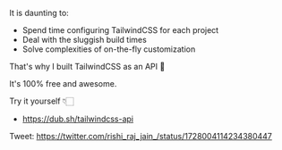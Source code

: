 It is daunting to:

- Spend time configuring TailwindCSS for each project
- Deal with the sluggish build times
- Solve complexities of on-the-fly customization

That's why I built TailwindCSS as an API 🚀

It's 100% free and awesome.

Try it yourself 👇🏻

- https://dub.sh/tailwindcss-api

Tweet: https://twitter.com/rishi_raj_jain_/status/1728004114234380447

